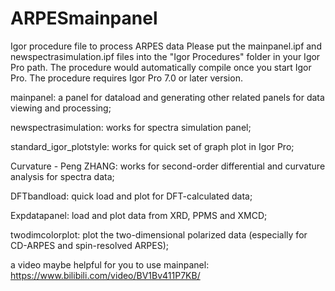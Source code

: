 # ARPESmainpanel
Igor procedure file to process ARPES data
Please put the mainpanel.ipf and newspectrasimulation.ipf files into the "Igor Procedures" folder in your Igor Pro path. The procedure would automatically compile once you start Igor Pro. The procedure requires Igor Pro 7.0 or later version.

mainpanel: a panel for dataload and generating other related panels for data viewing and processing;

newspectrasimulation: works for spectra simulation panel;

standard_igor_plotstyle: works for quick set of graph plot in Igor Pro;

Curvature - Peng ZHANG: works for second-order differential and curvature analysis for spectra data;

DFTbandload: quick load and plot for DFT-calculated data;

Expdatapanel: load and plot data from XRD, PPMS and XMCD;

twodimcolorplot: plot the two-dimensional polarized data (especially for CD-ARPES and spin-resolved ARPES);

a video maybe helpful for you to use mainpanel: https://www.bilibili.com/video/BV1Bv411P7KB/
